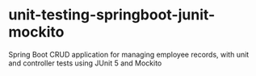 # unit-testing-springboot-junit-mockito

Spring Boot CRUD application for managing employee records, with unit and controller tests using JUnit 5 and Mockito
